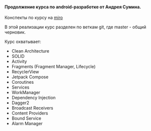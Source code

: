 #### Продолжение курса по android-разработке от Андрея Сумина.

Конспекты по курсу на [miro](https://miro.com/app/board/uXjVOir6HC4=/)

В этой реализации курс разделен по веткам git, где master - общий черновик.

Курс охватывает:
* Clean Architecture
* SOLID
* Activity
* Fragments (Fragment Manager, Lifecycle)
* RecyclerView
* Jetpack Compose
* Coroutines
* Services
* WorkManager
* Dependency Injection
* Dagger2
* Broadcast Receivers
* Content Providers
* Bound Service
* Alarm Manager
